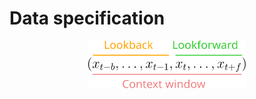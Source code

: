 # Data specification

<p align = "center">
  <img src="../_images/context_window_scheme.svg" alt="SVG Image" style="width:50%;"/>
</p>
